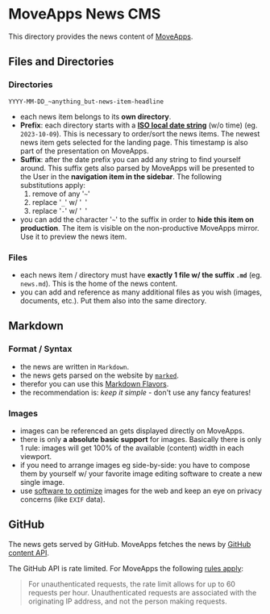 # MoveApps News CMS

This directory provides the news content of [MoveApps](https://moveapps.org).

## Files and Directories

### Directories

`YYYY-MM-DD_~anything_but-news-item-headline`

- each news item belongs to its **own directory**.
- **Prefix**: each directory starts with a **[ISO local date string](https://en.wikipedia.org/wiki/ISO_8601#Calendar_dates)** (w/o time) (eg. `2023-10-09`). This is necessary to order/sort the news items. The newest news item gets selected for the landing page. This timestamp is also part of the presentation on MoveApps.
- **Suffix**: after the date prefix you can add any string to find yourself around. This suffix gets also parsed by MoveApps will be presented to the User in the **navigation item in the sidebar**. The following substitutions apply:
    1. remove of any '`~`'
    1. replace '`_`' w/ '` `'
    1. replace '`-`' w/ '` `'
- you can add the character '`~`' to the suffix in order to **hide this item on production**. The item is visible on the non-productive MoveApps mirror. Use it to preview the news item.

### Files

- each news item / directory must have **exactly 1 file w/ the suffix `.md`** (eg. `news.md`). This is the home of the news content.
- you can add and reference as many additional files as you wish (images, documents, etc.). Put them also into the same directory.

## Markdown

### Format / Syntax

- the news are written in `Markdown`.
- the news gets parsed on the website by [`marked`](https://marked.js.org/).
- therefor you can use this [Markdown Flavors](https://marked.js.org/#specifications).
- the recommendation is: _keep it simple_ - don't use any fancy features!

### Images

- images can be referenced an gets displayed directly on MoveApps.
- there is only **a absolute basic support** for images. Basically there is only 1 rule: images will get 100% of the available (content) width in each viewport.
- if you need to arrange images eg side-by-side: you have to compose them by yourself w/ your favorite image editing software to create a new single image.
- use [software to optimize](https://imageoptim.com/online) images for the web and keep an eye on privacy concerns (like `EXIF` data). 

## GitHub

The news gets served by GitHub. MoveApps fetches the news by [GitHub content API](https://docs.github.com/en/rest/repos/contents?apiVersion=2022-11-28).

The GitHub API is rate limited. For MoveApps the following [rules apply](https://docs.github.com/en/rest/overview/resources-in-the-rest-api?apiVersion=2022-11-28#rate-limits-for-requests-from-personal-accounts):

> For unauthenticated requests, the rate limit allows for up to 60 requests per hour. Unauthenticated requests are associated with the originating IP address, and not the person making requests.